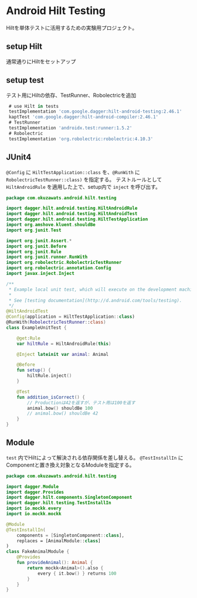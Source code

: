 # Android Hilt Testing

Hiltを単体テストに活用するための実験用プロジェクト。

## setup Hilt

通常通りにHiltをセットアップ

## setup test

テスト用にHiltの依存、TestRunner、Robolectricを追加

```groovy
 # use Hilt in tests
 testImplementation 'com.google.dagger:hilt-android-testing:2.46.1'
 kaptTest 'com.google.dagger:hilt-android-compiler:2.46.1'
 # TestRunner
 testImplementation 'androidx.test:runner:1.5.2'
 # Robolectric
 testImplementation 'org.robolectric:robolectric:4.10.3'
```

## JUnit4

`@Config` に `HiltTestApplication::class` を、`@RunWith` に `RobolectricTestRunner::class)` を指定する。
テストルールとして `HiltAndroidRule` を適用した上で、setup内で `inject` を呼び出す。

```kotlin
package com.okuzawats.android.hilt.testing

import dagger.hilt.android.testing.HiltAndroidRule
import dagger.hilt.android.testing.HiltAndroidTest
import dagger.hilt.android.testing.HiltTestApplication
import org.amshove.kluent.shouldBe
import org.junit.Test

import org.junit.Assert.*
import org.junit.Before
import org.junit.Rule
import org.junit.runner.RunWith
import org.robolectric.RobolectricTestRunner
import org.robolectric.annotation.Config
import javax.inject.Inject

/**
 * Example local unit test, which will execute on the development machine (host).
 *
 * See [testing documentation](http://d.android.com/tools/testing).
 */
@HiltAndroidTest
@Config(application = HiltTestApplication::class)
@RunWith(RobolectricTestRunner::class)
class ExampleUnitTest {

    @get:Rule
    var hiltRule = HiltAndroidRule(this)

    @Inject lateinit var animal: Animal

    @Before
    fun setup() {
        hiltRule.inject()
    }

    @Test
    fun addition_isCorrect() {
        // Productionは42を返すが、テスト用は100を返す
        animal.bow() shouldBe 100
        // animal.bow() shouldBe 42
    }
}
```

## Module

`test` 内でHiltによって解決される依存関係を差し替える。
`@TestInstallIn` にComponentと置き換え対象となるModuleを指定する。

```kotlin
package com.okuzawats.android.hilt.testing

import dagger.Module
import dagger.Provides
import dagger.hilt.components.SingletonComponent
import dagger.hilt.testing.TestInstallIn
import io.mockk.every
import io.mockk.mockk

@Module
@TestInstallIn(
    components = [SingletonComponent::class],
    replaces = [AnimalModule::class]
)
class FakeAnimalModule {
    @Provides
    fun provideAnimal(): Animal {
        return mockk<Animal>().also {
            every { it.bow() } returns 100
        }
    }
}
```
